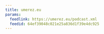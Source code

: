 ```yaml
---
title: umerez.eu
params:
  feedlink: https://umerez.eu/podcast.xml
  feedid: 64ef39048c021e25a836d1f39e4dc925
---
```

